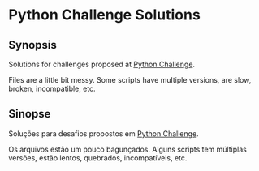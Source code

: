# Python Challenge Solutions

## Synopsis

Solutions for challenges proposed at [Python Challenge](http://www.pythonchallenge.com/).

Files are a little bit messy. Some scripts have multiple versions, are slow, broken, incompatible, etc.

## Sinopse

Soluções para desafios propostos em [Python Challenge](http://www.pythonchallenge.com/).

Os arquivos estão um pouco bagunçados. Alguns scripts tem múltiplas versões, estão lentos, quebrados, incompatíveis, etc.
